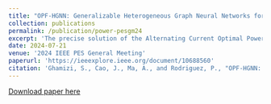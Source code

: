 ```yaml
---
title: "OPF-HGNN: Generalizable Heterogeneous Graph Neural Networks for AC Optimal Power Flow"
collection: publications
permalink: /publication/power-pesgm24
excerpt: 'The precise solution of the Alternating Current Optimal Power Flow (AC-OPF) problem is a pivotal challenge in the domain of real-time electricity grid operations. This problem is notorious for its significant computational complexity, primarily attributable to its inherently nonlinear and nonconvex nature. Recently, there has been a growing interest in harnessing Graph Neural Networks (GNN) as a means to tackle this optimization task, leveraging the incorporation of grid topology within neural network models. Nonetheless, existing techniques fall short in accommodating the diverse array of components found in contemporary grid networks and restrict their scope to homogeneous graphs. Furthermore, the constraints imposed by the grid networks are often overlooked, resulting in suboptimal or even infeasible solutions. To address the generalization and effectiveness of existing end-to-end OPF learning solutions, we propose OPF-HGNN, a new graph neural network (GNN) architecture and training framework that leverages heterogeneous graph neural networks and incorporates the grid constraints in the node loss function using differentiable penalty regularization. We demonstrate that OPF-HGNN is robust and outperforms traditional GNN learning by two orders of magnitude traditional GNN learning across a large variety of real-world grid topologies and generalization settings.'
date: 2024-07-21
venue: '2024 IEEE PES General Meeting'
paperurl: 'https://ieeexplore.ieee.org/document/10688560'
citation: 'Ghamizi, S., Cao, J., Ma, A., and Rodriguez, P., "OPF-HGNN: Generalizable Heterogeneous Graph Neural Networks for AC Optimal Power Flow," 2024 IEEE Power & Energy Society General Meeting (PESGM), Seattle, WA, USA, 2024, pp. 1-5, doi: 10.1109/PESGM51994.2024.10688560.'
---
```

[Download paper here](https://www.researchgate.net/profile/Salah-Ghamizi/publication/378965297_OPF-HGNN_Generalizable_Heterogeneous_Graph_Neural_Networks_for_AC_Optimal_Power_Flow/links/65f371a6286738732d4aae41/OPF-HGNN-Generalizable-Heterogeneous-Graph-Neural-Networks-for-AC-Optimal-Power-Flow.pdf)
